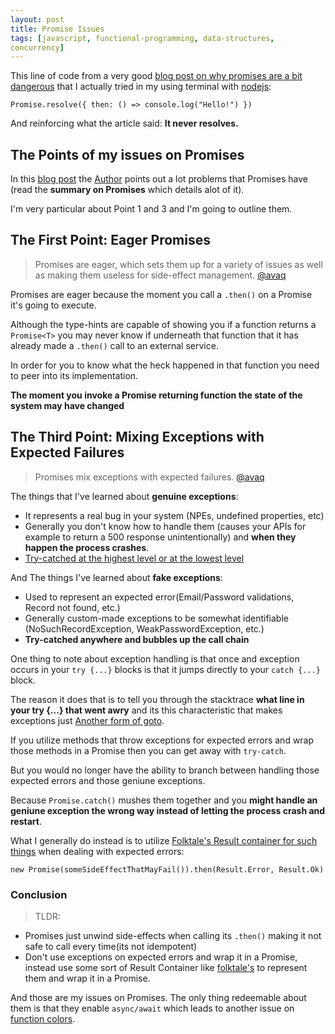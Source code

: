 ```yaml
---
layout: post
title: Promise Issues
tags: [javascript, functional-programming, data-structures,
concurrency]
---
```


This line of code from a very good [blog post on why promises are a bit dangerous][broken-promises] that I actually tried in my using terminal with [nodejs][nodejs]:

    Promise.resolve({ then: () => console.log("Hello!") })

And reinforcing what the article said:  **It never resolves.**

## The Points of my issues on Promises

In this [blog post][broken-promises] the [Author][@avaq] points out a lot problems that Promises have (read the **summary on Promises** which details alot of it).

I'm very particular about Point 1 and 3 and I'm going to outline them.

## The First Point: Eager Promises

> Promises are eager, which sets them up for a variety of issues as well as making them useless for side-effect management. 
> [@avaq][@avaq]


Promises are eager because the moment you call a `.then()` on a Promise it's going to execute.

Although the type-hints are capable of showing you if a function returns a `Promise<T>` you may never know if underneath that function that it has already made a `.then()` call to an external service.

In order for you to know what the heck happened in that function you need to peer into its implementation.

**The moment you invoke a Promise returning function the state of the system may have changed**

## The Third Point: Mixing Exceptions with Expected Failures

> Promises mix exceptions with expected failures. 
> [@avaq][@avaq]

The things that I've learned about **genuine exceptions**:

* It represents a real bug in your system (NPEs, undefined properties, etc)
* Generally you don't know how to handle them (causes your APIs for example to return a 500 response unintentionally) and **when they happen the process crashes**.
* [Try-catched at the highest level or at the lowest level][try-catch-boundary]

And The things I've learned about **fake exceptions**:

* Used to represent an expected error(Email/Password validations, Record not found, etc.)
* Generally custom-made exceptions to be somewhat identifiable (NoSuchRecordException, WeakPasswordException, etc.)
* **Try-catched anywhere and bubbles up the call chain**

One thing to note about exception handling is that once and exception occurs in your `try {...}` blocks is that it jumps directly to your `catch {...}` block. 

The reason it does that is to tell you through the stacktrace **what line in your try {...} that went awry** and its this characteristic that makes exceptions just [Another form of goto][exceptions-are-gotos].

If you utilize methods that throw exceptions for expected errors and wrap those methods in a Promise then you can get away with `try-catch`.

But you would no longer have the ability to branch between handling those expected errors and those geniune exceptions.

Because `Promise.catch()` mushes them together and you **might handle an geniune exception the wrong way instead of letting the process crash and restart**.

What I generally do instead is to utilize [Folktale's Result container for such things][folktale-result] when dealing with expected errors:

    new Promise(someSideEffectThatMayFail()).then(Result.Error, Result.Ok)

### Conclusion

> TLDR: 
  * Promises just unwind side-effects when calling its `.then()` making it not safe to call every time(its not idempotent)
  * Don't use exceptions on expected errors and wrap it in a Promise, instead use some sort of Result Container like [folktale's][folktale-result] to represent them and wrap it in a Promise.

And those are my issues on Promises. The only thing redeemable about them is that they enable `async/await` which leads to another issue on [function colors][function-colors].

[exceptions-are-gotos]:http://xahlee.info/comp/why_i_hate_exceptions.html
[broken-promises]:https://medium.com/@avaq/broken-promises-2ae92780f33
[function-colors]:http://journal.stuffwithstuff.com/2015/02/01/what-color-is-your-function/
[try-catch-boundary]:https://enterprisecraftsmanship.com/2015/02/26/exceptions-for-flow-control-in-c/
[nodejs]:https://nodejs.org/en/
[folktale-result]:https://folktale.origamitower.com/docs/v2.3.0/migrating/from-data.either/
[@avaq]:https://medium.com/@avaq